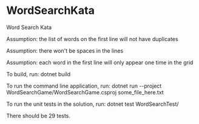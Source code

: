 # WordSearchKata
Word Search Kata


Assumption: the list of words on the first line will not have duplicates

Assumption: there won't be spaces in the lines

Assumption: each word in the first line will only appear one time in the grid


To build, run:  dotnet build 

To run the command line application, run: dotnet run --project WordSearchGame/WordSearchGame.csproj some_file_here.txt

To run the unit tests in the solution, run: dotnet test WordSearchTest/

There should be 29 tests. 
